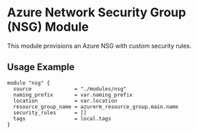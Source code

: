 # Azure Network Security Group (NSG) Module

This module provisions an Azure NSG with custom security rules.

## Usage Example
```hcl
module "nsg" {
  source              = "./modules/nsg"
  naming_prefix       = var.naming_prefix
  location            = var.location
  resource_group_name = azurerm_resource_group.main.name
  security_rules      = []
  tags                = local.tags
}
```
